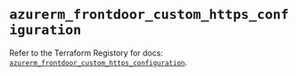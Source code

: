 # `azurerm_frontdoor_custom_https_configuration`

Refer to the Terraform Registory for docs: [`azurerm_frontdoor_custom_https_configuration`](https://www.terraform.io/docs/providers/azurerm/r/frontdoor_custom_https_configuration).
